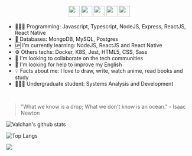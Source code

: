 <p align="center">
<a href="https://www.linkedin.com/in/ValchanOficial" target="_blank" rel="nofollow, noreferrer, noopener, external"><img  src="https://simpleicons.org/icons/linkedin.svg" height="30px" ></a>
<a href="https://www.facebook.com/ValchanOficial" target="_blank" rel="nofollow, noreferrer, noopener, external"><img  src="https://simpleicons.org/icons/facebook.svg" height="30px" ></a>
<a href="https://twitter.com/ValchanOficial" target="_blank" rel="nofollow, noreferrer, noopener, external"><img  src="https://simpleicons.org/icons/twitter.svg" height="30px" ></a>
<a href="mailto:valeria_padilha@yahoo.com.br?Subject=Contato&body=Ola%20Valchan" target="_blank" rel="nofollow, noreferrer, noopener, external"><img  src="https://simpleicons.org/icons/yahoo.svg" height="30px" ></a>
<a href="https://www.instagram.com/ValchanOficial" target="_blank" rel="nofollow, noreferrer, noopener, external"><img  src="https://simpleicons.org/icons/instagram.svg" height="30px" ></a>
</p>


- 👩🏻‍💻 Programming: Javascript, Typescript, NodeJS, Express, ReactJS, React Native
- 💾 Databases: MongoDB, MySQL, Postgres
- 🆙 I’m currently learning: NodeJS, ReactJS and React Native
- ⚙️ Others techs: Docker, K8S, Jest, HTML5, CSS, Sass
- 👯 I'm looking to collaborate on the tech communities
- 🤔 I'm looking for help to improve my English
- 💡 Facts about me: I love to draw, write, watch anime, read books and study
- 👩🏻‍🎓 Undergraduate student: Systems Analysis and Development

<br>

> "What we know is a drop; What we don't know is an ocean." - Isaac
> Newton

![Valchan's github stats](https://github-readme-stats.vercel.app/api?username=ValchanOficial&show_icons=true&theme=synthwave&icon_color=FFF&title_color=FFF&text_color=AE63FF)

![Top Langs](https://github-readme-stats.vercel.app/api/top-langs/?username=ValchanOficial&layout=compact)

<p align="left">
  <a href="https://valchan.com.br/" target="_blank" rel="nofollow, noreferrer, noopener, external">
    <img src="https://media.giphy.com/media/X7alKxtMyDwPZmc3yj/giphy.gif" />
  </a>
</p> 
